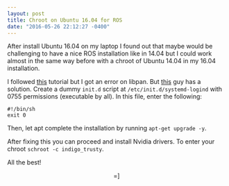 ```yaml
---
layout: post
title: Chroot on Ubuntu 16.04 for ROS
date: "2016-05-26 22:12:27 -0400"
---
```


After install Ubuntu 16.04 on my laptop I found out that maybe would be challenging to have a nice ROS installation like in 14.04 but I could work almost in the same way before with a chroot of Ubuntu 14.04 in my 16.04 installation.

I followed [this](http://wiki.ros.org/ROS/Tutorials/InstallingIndigoInChroot) tutorial but I got an error on libpan. But [this](https://blog.tan-ce.com/chroot-ubuntu-14-04-on-android-nexus-10/) guy has a solution. Create a dummy `init.d` script at `/etc/init.d/systemd-logind` with 0755 permissions (executable by all). In this file, enter the following:

    #!/bin/sh
    exit 0

Then, let apt complete the installation by running `apt-get upgrade -y`.

After fixing this you can proceed and install Nvidia drivers. To enter your chroot `schroot -c indigo_trusty`.

All the best!

<center> =] </center>
